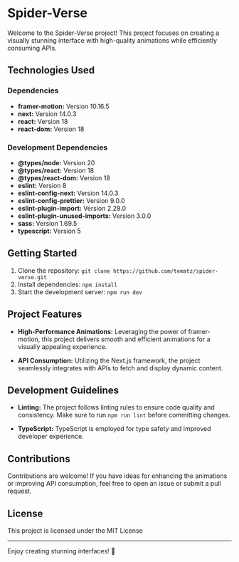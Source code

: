 # Spider-Verse

Welcome to the Spider-Verse project! This project focuses on creating a visually stunning interface with high-quality animations while efficiently consuming APIs.

## Technologies Used

### Dependencies

- **framer-motion:** Version 10.16.5
- **next:** Version 14.0.3
- **react:** Version 18
- **react-dom:** Version 18

### Development Dependencies

- **@types/node:** Version 20
- **@types/react:** Version 18
- **@types/react-dom:** Version 18
- **eslint:** Version 8
- **eslint-config-next:** Version 14.0.3
- **eslint-config-prettier:** Version 9.0.0
- **eslint-plugin-import:** Version 2.29.0
- **eslint-plugin-unused-imports:** Version 3.0.0
- **sass:** Version 1.69.5
- **typescript:** Version 5

## Getting Started

1. Clone the repository: `git clone https://github.com/tematz/spider-verse.git`
2. Install dependencies: `npm install`
3. Start the development server: `npm run dev`

## Project Features

- **High-Performance Animations:** Leveraging the power of framer-motion, this project delivers smooth and efficient animations for a visually appealing experience.

- **API Consumption:** Utilizing the Next.js framework, the project seamlessly integrates with APIs to fetch and display dynamic content.

## Development Guidelines

- **Linting:** The project follows linting rules to ensure code quality and consistency. Make sure to run `npm run lint` before committing changes.

- **TypeScript:** TypeScript is employed for type safety and improved developer experience.

## Contributions

Contributions are welcome! If you have ideas for enhancing the animations or improving API consumption, feel free to open an issue or submit a pull request.

## License

This project is licensed under the MIT License

---

Enjoy creating stunning interfaces! 🚀
